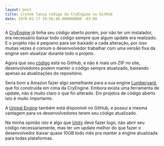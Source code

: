 ```yaml
---
layout: post
title: Crytek lança código da CryEngine no GitHub
date: 1970-01-17 19:56:48.000000000 -03:00
---
```

A [CryEngine](https://www.cryengine.com/news/looking-ahead-github-and-cryengine) já tinha seu código aberto porém, por não ter um instalador, era necessário baixar todo código sempre que algum update era realizado. E o projeto não é pequeno para ser baixado a cada alteração, por isso muitas vezes é comum o desenvolvedor trabalhar com uma versão fixa da engine sem atualizar durante todo o projeto.

Agora que seu [código](https://github.com/CRYTEK-CRYENGINE/CRYENGINE) está no GitHub, e não é mais um ZIP no site, desenvolvedores podem manter o código sempre atualizado, baixando apenas as atualizações do repositório. 

Seria bom a Amazon fazer algo semelhante para a sua engine [Lumberyard](https://aws.amazon.com/pt/lumberyard/), que foi construída em cima da CryEngine. Embora exista uma ferramenta de update, não é muito claro o que foi alterado. Em projetos de código aberto isto é muito importante.

A [Unreal Engine](https://github.com/EpicGames/UnrealEngine) também está disponível no GitHub, e possui a mesma vantagem para os desenvolvedores terem seu código atualizado. 

Na minha opinião isto é algo que [Unity](http://unity3d.com/pt/get-unity) deve fazer logo, não abrir seu código necessariamente, mas ter um update melhor do que fazer o desenvolvedor baixar quase 10GB todo mês pra manter a engine atualizada para todas plataformas. 
